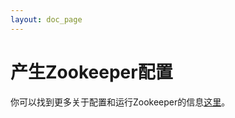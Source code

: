 ```yaml
---
layout: doc_page
---
```

产生Zookeeper配置
==================================

你可以找到更多关于配置和运行Zookeeper的信息[这里](https://cwiki.apache.org/confluence/display/KAFKA/Operations#Operations-Zookeeper)。